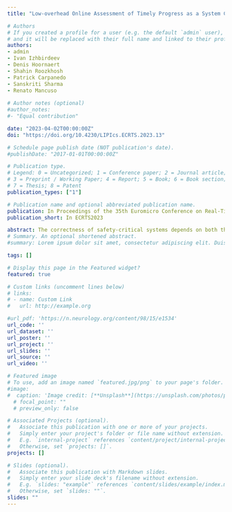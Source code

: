 ```yaml
---
title: "Low-overhead Online Assessment of Timely Progress as a System Commodity (Best Presentation Award and Outstanding Paper Award)"

# Authors
# If you created a profile for a user (e.g. the default `admin` user), write the username (folder name) here 
# and it will be replaced with their full name and linked to their profile.
authors:
- admin
- Ivan Izhbirdeev
- Denis Hoornaert
- Shahin Roozkhosh
- Patrick Carpanedo
- Sanskriti Sharma
- Renato Mancuso
  
# Author notes (optional)
#author_notes:
#- "Equal contribution"

date: "2023-04-02T00:00:00Z"
doi: "https://doi.org/10.4230/LIPIcs.ECRTS.2023.13"

# Schedule page publish date (NOT publication's date).
#publishDate: "2017-01-01T00:00:00Z"

# Publication type.
# Legend: 0 = Uncategorized; 1 = Conference paper; 2 = Journal article;
# 3 = Preprint / Working Paper; 4 = Report; 5 = Book; 6 = Book section;
# 7 = Thesis; 8 = Patent
publication_types: ["1"]

# Publication name and optional abbreviated publication name.
publication: In Proceedings of the 35th Euromicro Conference on Real-Time Systems (ECRTS) July 2023, Vienna, Austria.
publication_short: In ECRTS2023

abstract: The correctness of safety-critical systems depends on both their logical and temporal behavior. Control-flow integrity (CFI) is a well-established and understood technique to safeguard the logical flow of safety-critical applications. But unfortunately, no established methodologies exist for the complementary problem of detecting violations of control flow timeliness. Worse yet, the latter dimension, which we term Timely Progress Integrity (TPI), is increasingly more jeopardized as the complexity of our embedded systems continues to soar. As key resources of the memory hierarchy become shared by several CPUs and accelerators, they become hard-to-analyze performance bottlenecks. And the precise interplay between software and hardware components becomes hard to predict and reason about. How to restore control over timely progress integrity? We postulate that the first stepping stone toward TPI is to develop methodologies for Timely Progress Assessment (TPA). TPA refers to the ability of a system to live-monitor the positive/negative slack---with respect to a known reference---at key milestones throughout an application's lifespan. In this paper, we propose one such methodology that goes under the name of Milestone-Based Timely Progress Assessment or MB-TPA, for short. Among the key design principles of MB-TPA is the ability to operate on black-box binary executables with near-zero overhead and implementable on commercial platforms. To prove its feasibility and effectiveness, we propose and evaluate a full-stack implementation called Timely Progress Assessment with 0 Overhead (TPAw0v). We demonstrate its capability in providing live TPA for complex vision applications while introducing less than 0.6% overhead. Finally, we demonstrate one use case where TPA information is used to restore TPI in the presence of temporal interference over shared memory resources. 
# Summary. An optional shortened abstract.
#summary: Lorem ipsum dolor sit amet, consectetur adipiscing elit. Duis posuere tellus ac convallis placerat. Proin tincidunt magna sed ex sollicitudin condimentum.

tags: []

# Display this page in the Featured widget?
featured: true

# Custom links (uncomment lines below)
# links:
# - name: Custom Link
#   url: http://example.org

#url_pdf: 'https://n.neurology.org/content/98/15/e1534'
url_code: ''
url_dataset: ''
url_poster: ''
url_project: ''
url_slides: ''
url_source: ''
url_video: ''

# Featured image
# To use, add an image named `featured.jpg/png` to your page's folder. 
#image:
#  caption: 'Image credit: [**Unsplash**](https://unsplash.com/photos/pLCdAaMFLTE)'
  # focal_point: ""
  # preview_only: false

# Associated Projects (optional).
#   Associate this publication with one or more of your projects.
#   Simply enter your project's folder or file name without extension.
#   E.g. `internal-project` references `content/project/internal-project/index.md`.
#   Otherwise, set `projects: []`.
projects: []

# Slides (optional).
#   Associate this publication with Markdown slides.
#   Simply enter your slide deck's filename without extension.
#   E.g. `slides: "example"` references `content/slides/example/index.md`.
#   Otherwise, set `slides: ""`.
slides: "" 
---
```

